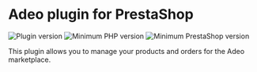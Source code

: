 # Adeo plugin for PrestaShop

![Plugin version](https://img.shields.io/badge/Version-1.1.7-0D99BD?style=flat)
![Minimum PHP version](https://img.shields.io/badge/PHP-%3E%3D%205.6-7C86B4?style=flat)
![Minimum PrestaShop version](https://img.shields.io/badge/PrestaShop-%3E%3D%201.6.1.24-A5DCEB?style=flat)


This plugin allows you to manage your products and orders for the Adeo marketplace.
